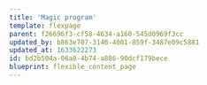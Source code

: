 ```yaml
---
title: 'Magic program'
template: flexpage
parent: f26696f3-cf58-4634-a160-545d0969f3cc
updated_by: b863e707-3140-4001-859f-3487e09c5881
updated_at: 1633622273
id: bd2b504a-06a8-4b74-a886-90dcf179bece
blueprint: flexible_content_page
---
```

